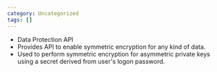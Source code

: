 ```yaml
---
category: Uncategorized
tags: []
---
```

- Data Protection API
- Provides API to enable symmetric encryption for any kind of data.
- Used to perform symmetric encryption for asymmetric private keys using a secret derived from user's logon password.